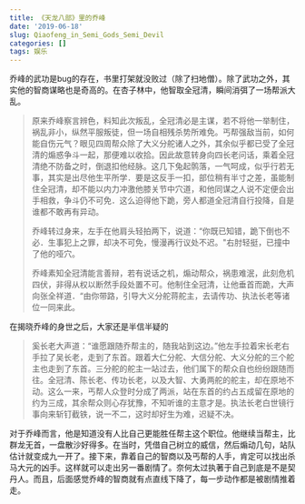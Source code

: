 ```yaml
---
title: 《天龙八部》里的乔峰
date: '2019-06-18'
slug: Qiaofeng_in_Semi_Gods_Semi_Devil
categories: []
tags: 娱乐
---
```


乔峰的武功是bug的存在，书里打架就没败过（除了扫地僧）。除了武功之外，其实他的智商谋略也是奇高的。在杏子林中，他智取全冠清，瞬间消弭了一场帮派大乱。

>原来乔峰察言辨色，料知此次叛乱，全冠清必是主谋，若不将他一举制住，祸乱非小，纵然平服叛徒，但一场自相残杀势所难免。丐帮强敌当前，如何能自伤元气？眼见四周帮众除了大义分舵诸人之外，其余似乎都已受了全冠清的煽惑争斗一起，那便难以收拾。因此故意转身向四长老问话，乘着全冠清绝不防备之时，倒退扣他经脉。这几下兔起鹘落，一气呵成，似乎行若无事，其实是出尽他生平所学．要是这反手一扣，部位稍有半寸之差，虽能制住全冠清，却不能以内力冲激他膝关节中穴道，和他同谋之人说不定便会出手相救，争斗仍不可免．这么迫得他下跪，旁人都道全冠清自行投降，自是谁都不敢再有异动。
>
>乔峰转过身来，左手在他肩头轻拍两下，说道：“你既已知错，跪下倒也不必．生事犯上之罪，却决不可免，慢漫再行议处不迟。"右肘轻挺，已撞中了他的哑穴。
>
>乔峰素知全冠清能言善辩，若有说话之机，煽动帮众，祸患难泯，此刻危机四伏，非得从权以断然手段处置不可。他制住全冠清，让他垂首而跪，大声向张全祥道．“由你带路，引导大义分舵蒋舵主，去请传功、执法长老等诸位一同来此。

在揭晓乔峰的身世之后，大家还是半信半疑的

>奚长老大声道：“谁愿跟随乔帮主的，随我站到这边。”他左手拉着宋长老右手拉了吴长老，走到了东首。跟着大仁分舵、大信分舵、大义分舵的三个舵主也走到了东首。三分舵的舵主一站过去，他们属下的帮众自也纷纷跟随而往。全冠清、陈长老、传功长老，以及大智、大勇两舵的舵主，却在原地不动。这么一来，丐帮人众登时分成了两派，站在东首的约占五成留在原地的约为三成，其余帮众则心存犹豫，不知听谁的主意才是。执法长老白世镜行事向来斩钉截铁，说一不二，这时却好生为难，迟疑不决。

对于乔峰而言，他是知道没有人比自己更能胜任帮主这个职位。他继续当帮主，比群龙无首，一盘散沙好得多。在当时，凭借自己树立的威信，然后煽动几句，站队估计就变成九一开了。接下来，靠着自己的智商以及丐帮的人手，肯定可以找出杀马大元的凶手。这样就可以走出另一番剧情了。奈何太过执著于自己到底是不是契丹人。而且，后面感觉乔峰的智商就有点直线下降了，每一步动作都是被剧情推着走。
